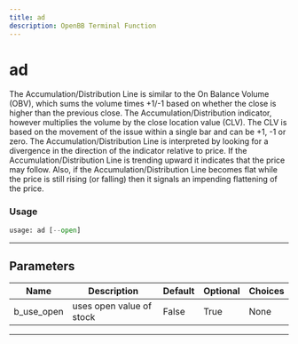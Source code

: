 ```yaml
---
title: ad
description: OpenBB Terminal Function
---
```


# ad

The Accumulation/Distribution Line is similar to the On Balance Volume (OBV), which sums the volume times +1/-1 based on whether the close is higher than the previous close. The Accumulation/Distribution indicator, however multiplies the volume by the close location value (CLV). The CLV is based on the movement of the issue within a single bar and can be +1, -1 or zero. The Accumulation/Distribution Line is interpreted by looking for a divergence in the direction of the indicator relative to price. If the Accumulation/Distribution Line is trending upward it indicates that the price may follow. Also, if the Accumulation/Distribution Line becomes flat while the price is still rising (or falling) then it signals an impending flattening of the price.

### Usage

```python
usage: ad [--open]
```

---

## Parameters

| Name | Description | Default | Optional | Choices |
| ---- | ----------- | ------- | -------- | ------- |
| b_use_open | uses open value of stock | False | True | None |
---

